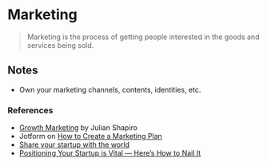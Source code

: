 # Marketing

> Marketing is the process of getting people interested in the goods and services being sold.

## Notes

- Own your marketing channels, contents, identities, etc.

### References

- [Growth Marketing](https://www.julian.com/guide/growth/) by Julian Shapiro
- Jotform on [How to Create a Marketing Plan](https://www.jotform.com/how-to-create-a-marketing-plan/)
- [Share your startup with the world](https://sizle.io/how-to-maximise-traffic-to-a-bootstrapped-product-hunt-launch/)
- [Positioning Your Startup is Vital — Here’s How to Nail It](https://firstround.com/review/Positioning-Your-Startup-is-Vital-Heres-How-to-Do-It-Right/)
